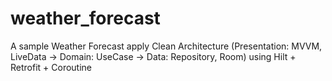 # weather_forecast
A sample Weather Forecast apply Clean Architecture (Presentation: MVVM, LiveData -> Domain: UseCase -> Data: Repository, Room) using Hilt + Retrofit + Coroutine
